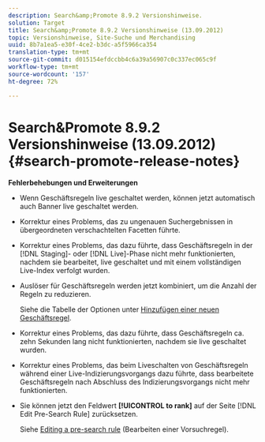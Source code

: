 ```yaml
---
description: Search&amp;Promote 8.9.2 Versionshinweise.
solution: Target
title: Search&amp;Promote 8.9.2 Versionshinweise (13.09.2012)
topic: Versionshinweise, Site-Suche und Merchandising
uuid: 8b7a1ea5-e30f-4ce2-b3dc-a5f5966ca354
translation-type: tm+mt
source-git-commit: d015154efdccbb4c6a39a56907c0c337ec065c9f
workflow-type: tm+mt
source-wordcount: '157'
ht-degree: 72%

---
```



# Search&amp;Promote 8.9.2 Versionshinweise (13.09.2012){#search-promote-release-notes}

**Fehlerbehebungen und Erweiterungen**

* Wenn Geschäftsregeln live geschaltet werden, können jetzt automatisch auch Banner live geschaltet werden.
* Korrektur eines Problems, das zu ungenauen Suchergebnissen in übergeordneten verschachtelten Facetten führte.
* Korrektur eines Problems, das dazu führte, dass Geschäftsregeln in der [!DNL Staging]- oder [!DNL Live]-Phase nicht mehr funktionierten, nachdem sie bearbeitet, live geschaltet und mit einem vollständigen Live-Index verfolgt wurden.

* Auslöser für Geschäftsregeln werden jetzt kombiniert, um die Anzahl der Regeln zu reduzieren.

   Siehe die Tabelle der Optionen unter [Hinzufügen einer neuen Geschäftsregel](../c-about-rules-menu/c-about-business-rules.md#task_BD3B31ED48BB4B1B8F1DCD3BFA2528E7).
* Korrektur eines Problems, das dazu führte, dass Geschäftsregeln ca. zehn Sekunden lang nicht funktionierten, nachdem sie live geschaltet wurden.
* Korrektur eines Problems, das beim Liveschalten von Geschäftsregeln während einer Live-Indizierungsvorgangs dazu führte, dass bearbeitete Geschäftsregeln nach Abschluss des Indizierungsvorgangs nicht mehr funktionierten.
* Sie können jetzt den Feldwert **[!UICONTROL to rank]** auf der Seite [!DNL Edit Pre-Search Rule] zurücksetzen.

   Siehe [Editing a pre-search rule](../c-about-rules-menu/c-about-pre-search-rules.md#task_25F77050C5DA42B29DFD1C9718FB8C64) (Bearbeiten einer Vorsuchregel).

